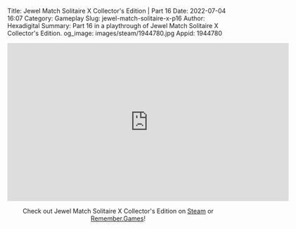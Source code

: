 Title: Jewel Match Solitaire X Collector's Edition | Part 16
Date: 2022-07-04 16:07
Category: Gameplay
Slug: jewel-match-solitaire-x-p16
Author: Hexadigital
Summary: Part 16 in a playthrough of Jewel Match Solitaire X Collector's Edition.
og_image: images/steam/1944780.jpg
Appid: 1944780

<center><iframe src="https://www.youtube.com/embed/6qh-9-ZJCt4?feature=oembed" allow="accelerometer; autoplay; encrypted-media; gyroscope; picture-in-picture" width="640" height="360" frameborder="0"></iframe>

Check out Jewel Match Solitaire X Collector's Edition on [Steam](https://store.steampowered.com/app/1944780/?curator_clanid=34633900) or [Remember.Games](https://remember.games/game/5936/)!</center>

